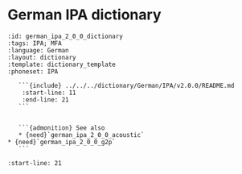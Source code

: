
# German IPA dictionary

``````{dictionary} German IPA dictionary
:id: german_ipa_2_0_0_dictionary
:tags: IPA; MFA
:language: German
:layout: dictionary
:template: dictionary_template
:phoneset: IPA

   ```{include} ../../../dictionary/German/IPA/v2.0.0/README.md
    :start-line: 11
    :end-line: 21
   ```


   ```{admonition} See also
   * {need}`german_ipa_2_0_0_acoustic`
* {need}`german_ipa_2_0_0_g2p`
   ```

``````

```{include} ../../../dictionary/German/IPA/v2.0.0/README.md
:start-line: 21
```
